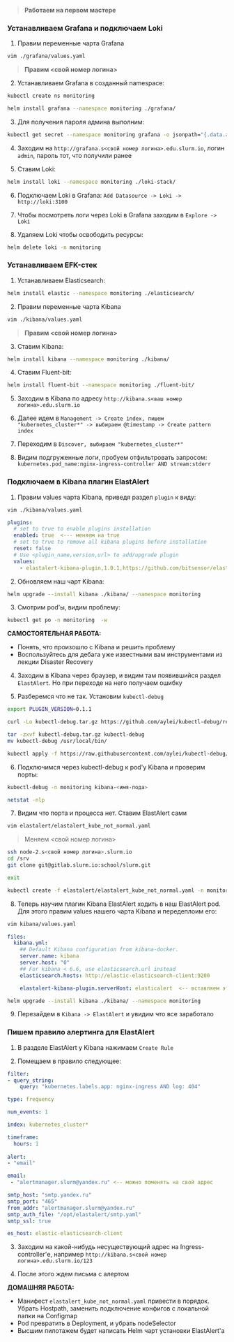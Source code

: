> **Работаем на первом мастере**

### Устанавливаем Grafana и подключаем Loki

1) Правим переменные чарта Grafana 

```bash
vim ./grafana/values.yaml
``` 

> **Правим <свой номер логина>**

2) Устанавливаем Grafana в созданный namespace: 

```bash
kubectl create ns monitoring

helm install grafana --namespace monitoring ./grafana/
```

3) Для получения пароля админа выполним:

```bash
kubectl get secret --namespace monitoring grafana -o jsonpath="{.data.admin-password}" | base64 --decode ; echo
```

4) Заходим на `http://grafana.s<свой номер логина>.edu.slurm.io`, логин `admin`, пароль тот, что получили ранее

5) Ставим Loki: 

```bash
helm install loki --namespace monitoring ./loki-stack/
```

6) Подключаем Loki в Grafana: `Add Datasource -> Loki -> http://loki:3100`

7) Чтобы посмотреть логи через Loki в Grafana заходим в `Explore -> Loki`

8) Удаляем Loki чтобы освободить ресурсы: 

```bash
helm delete loki -n monitoring
```

### Устанавливаем EFK-стек

1) Устанавливаем Elasticsearch: 

```bash
helm install elastic --namespace monitoring ./elasticsearch/
```

2) Правим переменные чарта Kibana 

```bash
vim ./kibana/values.yaml
```

> **Правим <свой номер логина>**

3) Ставим Kibana: 

```bash
helm install kibana --namespace monitoring ./kibana/
```

4) Ставим Fluent-bit: 

```bash
helm install fluent-bit --namespace monitoring ./fluent-bit/
```

5) Заходим в Kibana по адресу `http://kibana.s<ваш номер логина>.edu.slurm.io`

6) Далее идем в `Management -> Create index, пишем "kubernetes_cluster*" -> выбираем @timestamp -> Create pattern index`

7) Переходим в `Discover, выбираем "kubernetes_cluster*"`

8) Видим подгруженные логи, пробуем отфильтровать запросом: `kubernetes.pod_name:nginx-ingress-controller AND stream:stderr`

### Подключаем в Kibana плагин ElastAlert

1) Правим values чарта Kibana, приведя раздел `plugin` к виду:

```bash
vim ./kibana/values.yaml
```

```yaml
plugins:
  # set to true to enable plugins installation
  enabled: true  <--- меняем на true
  # set to true to remove all kibana plugins before installation
  reset: false
  # Use <plugin_name,version,url> to add/upgrade plugin
  values:
    - elastalert-kibana-plugin,1.0.1,https://github.com/bitsensor/elastalert-kibana-plugin/releases/download/1.0.1/elastalert-kibana-plugin-1.0.1-6.4.2.zip <--- раскомментируем
```

2) Обновляем наш чарт Kibana:

```bash
helm upgrade --install kibana ./kibana/ --namespace monitoring
```

3) Смотрим pod'ы, видим проблему:

```bash
kubectl get po -n monitoring  -w
```

**САМОСТОЯТЕЛЬНАЯ РАБОТА:**
- Понять, что произошло с Kibana и решить проблему
- Воспользуйтесь для дебага уже известными вам инструментами из лекции Disaster Recovery

4) Заходим в Kibana через браузер, и видим там появившийся раздел `ElastAlert`. Но при переходе на него получаем ошибку

5) Разберемся что не так. Установим `kubectl-debug`

```bash
export PLUGIN_VERSION=0.1.1

curl -Lo kubectl-debug.tar.gz https://github.com/aylei/kubectl-debug/releases/download/v${PLUGIN_VERSION}/kubectl-debug_${PLUGIN_VERSION}_linux_amd64.tar.gz

tar -zxvf kubectl-debug.tar.gz kubectl-debug
mv kubectl-debug /usr/local/bin/

kubectl apply -f https://raw.githubusercontent.com/aylei/kubectl-debug/master/scripts/agent_daemonset.yml
```

6) Подключимся через kubectl-debug к pod'у Kibana и проверим порты:

```bash
kubectl-debug -n monitoring kibana-<имя-пода>

netstat -nlp
```

7) Видим что порта и процесса нет. Ставим ElastAlert сами

```bash
vim elastalert/elastalert_kube_not_normal.yaml
```

> Меняем <свой номер логина>

```bash
ssh node-2.s<свой номер логина>.slurm.io
cd /srv
git clone git@gitlab.slurm.io:school/slurm.git

exit

kubectl create -f elastalert/elastalert_kube_not_normal.yaml -n monitoring
```

8) Теперь научим плагин Kibana ElastAlert ходить в наш ElastAlert pod. Для этого правим values нашего чарта Kibana и передеплоим его:

```bash
vim kibana/values.yaml
```

```yaml
files:
  kibana.yml:
    ## Default Kibana configuration from kibana-docker.
    server.name: kibana
    server.host: "0"
    ## For kibana < 6.6, use elasticsearch.url instead
    elasticsearch.hosts: http://elastic-elasticsearch-client:9200

    elastalert-kibana-plugin.serverHost: elasticalert  <-- вставляем эту строчку

```

```bash
helm upgrade --install kibana ./kibana/ --namespace monitoring
```

9) Перезайдем в `Kibana -> ElastAlert` и увидим что все заработало

### Пишем правило алертинга для ElastAlert

1) В разделе ElastAlert у Kibana нажимаем `Create Rule`

2) Помещаем в правило следующее:

```yaml
filter:
- query_string:
    query: "kubernetes.labels.app: nginx-ingress AND log: 404"

type: frequency

num_events: 1

index: kubernetes_cluster*

timeframe:
  hours: 1
  
alert:
- "email"

email:
 - "alertmanager.slurm@yandex.ru" <-- можно поменять на свой адрес

smtp_host: "smtp.yandex.ru"
smtp_port: "465"
from_addr: "alertmanager.slurm@yandex.ru"
smtp_auth_file: "/opt/elastalert/smtp.yaml"
smtp_ssl: true

es_host: elastic-elasticsearch-client
```

3) Заходим на какой-нибудь несуществующий адрес на Ingress-controller'е, например `http://kibana.s<свой номер логина>.edu.slurm.io/123`

4) После этого ждем письма с алертом

**ДОМАШНЯЯ РАБОТА:**
- Манифест `elastalert_kube_not_normal.yaml` привести в порядок. Убрать Hostpath, заменить подключение конфигов с локальной папки на Configmap
- Pod превратить в Deployment, и убрать nodeSelector
- Высшим пилотажем будет написать Helm чарт установки ElastAlert'а
